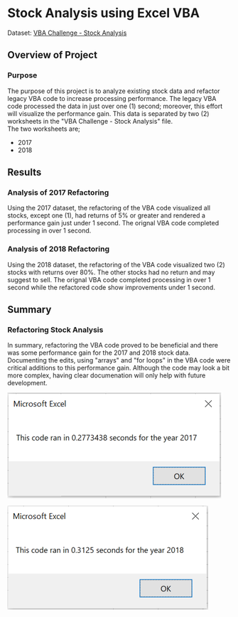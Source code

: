# Stock Analysis using Excel VBA

Dataset: [VBA Challenge - Stock Analysis](https://github.com/SheaButta/stock-analysis/blob/main/VBA_Challenge.xlsm)

## Overview of Project

### Purpose
The purpose of this project is to analyze existing stock data and refactor legacy VBA code to increase 
processing performance. The legacy VBA code processed the data in just over one (1) second; moreover, this effort 
will visualize the performance gain. This data is separated by two (2) worksheets in the "VBA Challenge - Stock Analysis" file.  
The two worksheets are;
- 2017
- 2018


## Results

### Analysis of 2017 Refactoring
Using the 2017 dataset, the refactoring of the VBA code visualized all stocks, except one (1), had returns of 5% or 
greater and rendered a performance gain just under 1 second. The orignal VBA code completed processing in over 1 second.  


### Analysis of 2018 Refactoring
Using the 2018 dataset, the refactoring of the VBA code visualized two (2) stocks with returns over 80%.  The other stocks had no return and
may suggest to sell.  The orignal VBA code completed processing in over 1 second while the refactored code show improvements under 1 second.


## Summary

### Refactoring Stock Analysis
In summary, refactoring the VBA code proved to be beneficial and there was some performance gain for the 2017 and 2018 stock data.  
Documenting the edits, using "arrays" and "for loops" in the VBA code were critical additions to this performance gain.  Although the code
may look a bit more complex, having clear documenation will only help with future development.

![2017 Performance Gain](https://github.com/SheaButta/stock-analysis/blob/main/resources/VBA_Challenge_2017.png)

![2018 Performance Gain](https://github.com/SheaButta/stock-analysis/blob/main/resources/VBA_Challenge_2018.png)
